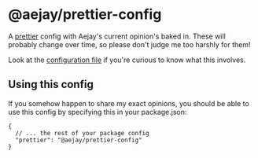 # @aejay/prettier-config

A [prettier](https://prettier.io/) config with Aejay's current opinion's baked
in. These will probably change over time, so please don't judge me too harshly
for them!

Look at the [configuration file](./index.json) if you're curious to know what
this involves.

## Using this config

If you somehow happen to share my exact opinions, you should be able to use this
config by specifying this in your package.json:

```jsonc
{
  // ... the rest of your package config
  "prettier": "@aejay/prettier-config"
}
```
